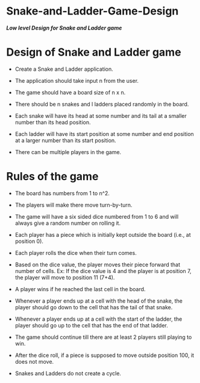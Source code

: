 # Snake-and-Ladder-Game-Design
<b><i>Low level Design for Snake and Ladder game</i></b>

# Design of Snake and Ladder game

  * Create a Snake and Ladder application.
  
  * The application should take input n from the user.
  
  * The game should have a board size of n x n.
 
  * There should be n snakes and l ladders placed randomly in the board.
   
  * Each snake will have its head at some number and its tail at a smaller number than its head position.
  
  * Each ladder will have its start position at some number and end position at a larger number than its start position.
  
  * There can be multiple players in the game.

# Rules of the game


 * The board has numbers from 1 to n^2.
 
 * The players will make there move turn-by-turn.
 
 * The game will have a six sided dice numbered from 1 to 6 and will always give a random number on rolling it.
 
 * Each player has a piece which is initially kept outside the board (i.e., at position 0).
 
 * Each player rolls the dice when their turn comes.
 
 * Based on the dice value, the player moves their piece forward that number of cells. Ex: If the dice value is 4 and the player is at position 7, the player will move to position 11 (7+4).
 
 * A player wins if he reached the last cell in the board.
 
 * Whenever a player ends up at a cell with the head of the snake, the player should go down to the cell that has the tail of that snake.
 
 * Whenever a player ends up at a cell with the start of the ladder, the player should go up to the cell that has the end of that ladder.
 
 * The game should continue till there are at least 2 players still playing to win.
 
 * After the dice roll, if a piece is supposed to move outside position 100, it does not move.

 * Snakes and Ladders do not create a cycle.
